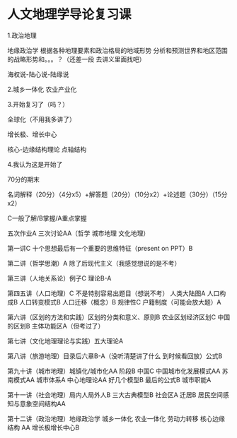 # 人文地理学导论复习课

1.政治地理 

地缘政治学 根据各种地理要素和政治格局的地域形势 分析和预测世界和地区范围的战略形势和。。。？（还差一段 去讲义里面找吧）

海权说-陆心说-陆缘说

2.城乡一体化 农业产业化

3.开始复习了（吗？）

全球化（不用我多讲了）

增长极、增长中心

核心-边缘结构理论 点轴结构



4.我认为这是开始了

70分的期末

名词解释（20分）（4分x5）+解答题（20分）（10分x2）+论述题（30分）（15分x2）

C一般了解/B掌握/A重点掌握

五次作业A 三次讨论AA（哲学 城市地理 文化地理）

第一讲C 十个思想最后有一个重要的思维特征（present on PPT）B

第二讲（哲学思潮）A 除了后现代主义（我感觉想说的是不考）

第三讲（人地关系论）例子C 理论B-A

第四五讲（人口地理）C 不是特别容易出题目（想说不考） 人类大陆图A 人口构成B 人口转变模式B 人口迁移（概念）B 规律性C 户籍制度（可能会放大题）A

第六讲（区划的方法和实践）区划的分类和意义、原则B 农业区划经济区划C 中国的区划B 主体功能区A（但考过了）

第七讲（文化地理理论与实践）五大理论A

第八讲（旅游地理）目录后六章B-A（没听清楚讲了什么 到时候看回放）公式B

第九十讲（城市地理）城镇化/城市化AA 阶段B 中国C 中国城市化发展模式AA 苏南模式AA 城市体系A 中心地理论AA 好几个模型B 最后的公式B 城市职能A

第十一讲（社会地理）局内人局外人B 三大古典模型B 社会区A 迁居B 居民空间感知与意象空间结构AA

第十二讲（政治地理）地缘政治学 城乡一体化 农业一体化 劳动力转移 核心边缘结构 AA 增长极增长中心B